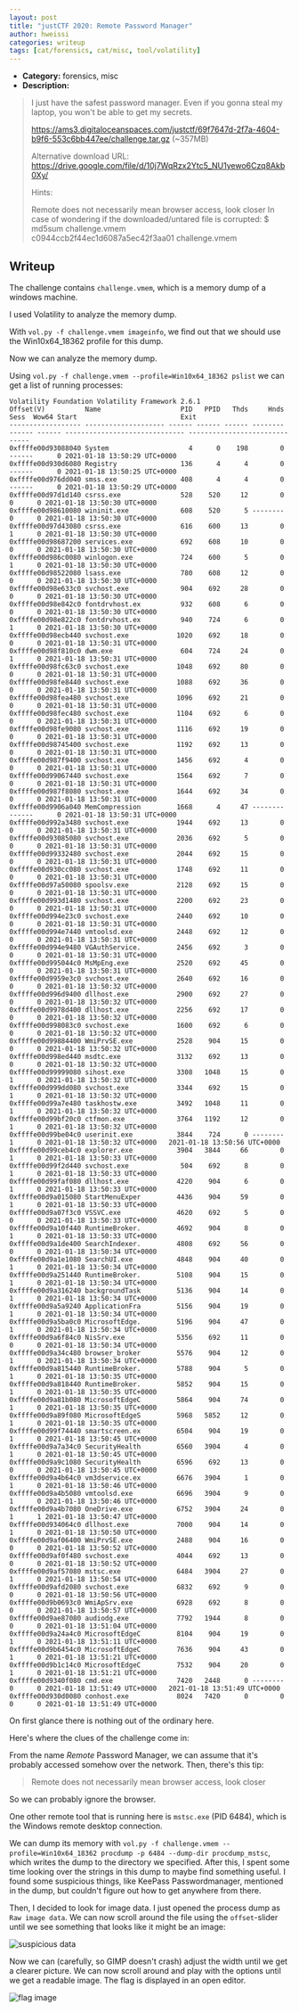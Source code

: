 ```yaml
---
layout: post
title: "justCTF 2020: Remote Password Manager"
author: hweissi
categories: writeup
tags: [cat/forensics, cat/misc, tool/volatility]
---
```


* **Category:** forensics, misc
* **Description:**

> I just have the safest password manager. Even if you gonna steal my laptop, you won't be able to get my secrets.
>
> https://ams3.digitaloceanspaces.com/justctf/69f7647d-2f7a-4604-b9f6-553c6bb447ee/challenge.tar.gz (~357MB)
>
> Alternative download URL: https://drive.google.com/file/d/10j7WqRzx2Ytc5_NU1yewo6Czq8Akb0Xy/
>
> Hints:
>
>Remote does not necessarily mean browser access, look closer
>In case of wondering if the downloaded/untared file is corrupted:
>$ md5sum challenge.vmem   
>c0944ccb2f44ec1d6087a5ec42f3aa01  challenge.vmem
> 

## Writeup

The challenge contains `challenge.vmem`, which is a memory dump of a windows machine.

I used Volatility to analyze the memory dump.

With `vol.py -f challenge.vmem imageinfo`, we find out that we should use the Win10x64_18362 profile for this dump.

Now we can analyze the memory dump. 

Using `vol.py -f challenge.vmem --profile=Win10x64_18362 pslist` we can get a list of running processes:

```
Volatility Foundation Volatility Framework 2.6.1
Offset(V)          Name                    PID   PPID   Thds     Hnds   Sess  Wow64 Start                          Exit                          
------------------ -------------------- ------ ------ ------ -------- ------ ------ ------------------------------ ------------------------------
0xffffe00d93088040 System                    4      0    198        0 ------      0 2021-01-18 13:50:29 UTC+0000                                 
0xffffe00d930d6080 Registry                136      4      4        0 ------      0 2021-01-18 13:50:25 UTC+0000                                 
0xffffe00d976dd040 smss.exe                408      4      4        0 ------      0 2021-01-18 13:50:29 UTC+0000                                 
0xffffe00d97d1d140 csrss.exe               528    520     12        0      0      0 2021-01-18 13:50:30 UTC+0000                                 
0xffffe00d98610080 wininit.exe             608    520      5 --------      0      0 2021-01-18 13:50:30 UTC+0000                                 
0xffffe00d97d43080 csrss.exe               616    600     13        0      1      0 2021-01-18 13:50:30 UTC+0000                                 
0xffffe00d98687200 services.exe            692    608     10        0      0      0 2021-01-18 13:50:30 UTC+0000                                 
0xffffe00d986c0080 winlogon.exe            724    600      5        0      1      0 2021-01-18 13:50:30 UTC+0000                                 
0xffffe00d98522080 lsass.exe               780    608     12        0      0      0 2021-01-18 13:50:30 UTC+0000                                 
0xffffe00d98e633c0 svchost.exe             904    692     28        0      0      0 2021-01-18 13:50:30 UTC+0000                                 
0xffffe00d98e842c0 fontdrvhost.ex          932    608      6        0      0      0 2021-01-18 13:50:30 UTC+0000                                 
0xffffe00d98e822c0 fontdrvhost.ex          940    724      6        0      1      0 2021-01-18 13:50:30 UTC+0000                                 
0xffffe00d98ecb440 svchost.exe            1020    692     18        0      0      0 2021-01-18 13:50:31 UTC+0000                                 
0xffffe00d98f810c0 dwm.exe                 604    724     24        0      1      0 2021-01-18 13:50:31 UTC+0000                                 
0xffffe00d98fc63c0 svchost.exe            1048    692     80        0      0      0 2021-01-18 13:50:31 UTC+0000                                 
0xffffe00d98fe8440 svchost.exe            1088    692     36        0      0      0 2021-01-18 13:50:31 UTC+0000                                 
0xffffe00d98fea480 svchost.exe            1096    692     21        0      0      0 2021-01-18 13:50:31 UTC+0000                                 
0xffffe00d98fec480 svchost.exe            1104    692      6        0      0      0 2021-01-18 13:50:31 UTC+0000                                 
0xffffe00d98fe9080 svchost.exe            1116    692     19        0      0      0 2021-01-18 13:50:31 UTC+0000                                 
0xffffe00d98745400 svchost.exe            1192    692     13        0      0      0 2021-01-18 13:50:31 UTC+0000                                 
0xffffe00d987f9400 svchost.exe            1456    692      4        0      0      0 2021-01-18 13:50:31 UTC+0000                                 
0xffffe00d99067440 svchost.exe            1564    692      7        0      0      0 2021-01-18 13:50:31 UTC+0000                                 
0xffffe00d987f8080 svchost.exe            1644    692     34        0      0      0 2021-01-18 13:50:31 UTC+0000                                 
0xffffe00d9906a040 MemCompression         1668      4     47 -------- ------      0 2021-01-18 13:50:31 UTC+0000                                 
0xffffe00d992a3480 svchost.exe            1944    692     13        0      0      0 2021-01-18 13:50:31 UTC+0000                                 
0xffffe00d93085080 svchost.exe            2036    692      5        0      0      0 2021-01-18 13:50:31 UTC+0000                                 
0xffffe00d99332480 svchost.exe            2044    692     15        0      0      0 2021-01-18 13:50:31 UTC+0000                                 
0xffffe00d930cc080 svchost.exe            1748    692     11        0      0      0 2021-01-18 13:50:31 UTC+0000                                 
0xffffe00d97a50080 spoolsv.exe            2128    692     15        0      0      0 2021-01-18 13:50:31 UTC+0000                                 
0xffffe00d993d1480 svchost.exe            2200    692     23        0      0      0 2021-01-18 13:50:31 UTC+0000                                 
0xffffe00d994e23c0 svchost.exe            2440    692     10        0      0      0 2021-01-18 13:50:31 UTC+0000                                 
0xffffe00d994e7440 vmtoolsd.exe           2448    692     12        0      0      0 2021-01-18 13:50:31 UTC+0000                                 
0xffffe00d994e9480 VGAuthService.         2456    692      3        0      0      0 2021-01-18 13:50:31 UTC+0000                                 
0xffffe00d995044c0 MsMpEng.exe            2520    692     45        0      0      0 2021-01-18 13:50:31 UTC+0000                                 
0xffffe00d9959e3c0 svchost.exe            2640    692     16        0      0      0 2021-01-18 13:50:32 UTC+0000                                 
0xffffe00d996d9400 dllhost.exe            2900    692     27        0      0      0 2021-01-18 13:50:32 UTC+0000                                 
0xffffe00d9978d400 dllhost.exe            2256    692     17        0      0      0 2021-01-18 13:50:32 UTC+0000                                 
0xffffe00d998083c0 svchost.exe            1600    692      6        0      0      0 2021-01-18 13:50:32 UTC+0000                                 
0xffffe00d99884400 WmiPrvSE.exe           2528    904     15        0      0      0 2021-01-18 13:50:32 UTC+0000                                 
0xffffe00d998ed440 msdtc.exe              3132    692     13        0      0      0 2021-01-18 13:50:32 UTC+0000                                 
0xffffe00d99999080 sihost.exe             3308   1048     15        0      1      0 2021-01-18 13:50:32 UTC+0000                                 
0xffffe00d999dd080 svchost.exe            3344    692     15        0      1      0 2021-01-18 13:50:32 UTC+0000                                 
0xffffe00d99a7e480 taskhostw.exe          3492   1048     11        0      1      0 2021-01-18 13:50:32 UTC+0000                                 
0xffffe00d99bf20c0 ctfmon.exe             3764   1192     12        0      1      0 2021-01-18 13:50:32 UTC+0000                                 
0xffffe00d99be04c0 userinit.exe           3844    724      0 --------      1      0 2021-01-18 13:50:32 UTC+0000   2021-01-18 13:50:56 UTC+0000  
0xffffe00d99ceb4c0 explorer.exe           3904   3844     66        0      1      0 2021-01-18 13:50:33 UTC+0000                                 
0xffffe00d99f2d440 svchost.exe             504    692      8        0      1      0 2021-01-18 13:50:33 UTC+0000                                 
0xffffe00d99faf080 dllhost.exe            4220    904      6        0      1      0 2021-01-18 13:50:33 UTC+0000                                 
0xffffe00d9a015080 StartMenuExper         4436    904     59        0      1      0 2021-01-18 13:50:33 UTC+0000                                 
0xffffe00d9a07f3c0 VSSVC.exe              4620    692      5        0      0      0 2021-01-18 13:50:33 UTC+0000                                 
0xffffe00d9a10f440 RuntimeBroker.         4692    904      8        0      1      0 2021-01-18 13:50:33 UTC+0000                                 
0xffffe00d9a1de400 SearchIndexer.         4808    692     56        0      0      0 2021-01-18 13:50:34 UTC+0000                                 
0xffffe00d9a1e1080 SearchUI.exe           4848    904     40        0      1      0 2021-01-18 13:50:34 UTC+0000                                 
0xffffe00d9a251440 RuntimeBroker.         5108    904     15        0      1      0 2021-01-18 13:50:34 UTC+0000                                 
0xffffe00d9a316240 backgroundTask         5136    904     14        0      1      0 2021-01-18 13:50:34 UTC+0000                                 
0xffffe00d9a5a9240 ApplicationFra         5156    904     19        0      1      0 2021-01-18 13:50:34 UTC+0000                                 
0xffffe00d9a5ba0c0 MicrosoftEdge.         5196    904     47        0      1      0 2021-01-18 13:50:34 UTC+0000                                 
0xffffe00d9a6f84c0 NisSrv.exe             5356    692     11        0      0      0 2021-01-18 13:50:34 UTC+0000                                 
0xffffe00d9a34c480 browser_broker         5576    904     12        0      1      0 2021-01-18 13:50:34 UTC+0000                                 
0xffffe00d9a815440 RuntimeBroker.         5788    904      5        0      1      0 2021-01-18 13:50:35 UTC+0000                                 
0xffffe00d9a818440 RuntimeBroker.         5852    904     15        0      1      0 2021-01-18 13:50:35 UTC+0000                                 
0xffffe00d9a81b080 MicrosoftEdgeC         5864    904     74        0      1      0 2021-01-18 13:50:35 UTC+0000                                 
0xffffe00d9a89f080 MicrosoftEdgeS         5968   5852     12        0      1      0 2021-01-18 13:50:35 UTC+0000                                 
0xffffe00d99f74440 smartscreen.ex         6504    904     19        0      1      0 2021-01-18 13:50:45 UTC+0000                                 
0xffffe00d9a7a34c0 SecurityHealth         6560   3904      4        0      1      0 2021-01-18 13:50:45 UTC+0000                                 
0xffffe00d9a9c1080 SecurityHealth         6596    692     13        0      0      0 2021-01-18 13:50:45 UTC+0000                                 
0xffffe00d9a4b64c0 vm3dservice.ex         6676   3904      1        0      1      0 2021-01-18 13:50:46 UTC+0000                                 
0xffffe00d9a4b5080 vmtoolsd.exe           6696   3904      9        0      1      0 2021-01-18 13:50:46 UTC+0000                                 
0xffffe00d9a4b7080 OneDrive.exe           6752   3904     24        0      1      1 2021-01-18 13:50:47 UTC+0000                                 
0xffffe00d934064c0 dllhost.exe            7000    904     14        0      1      0 2021-01-18 13:50:50 UTC+0000                                 
0xffffe00d9af06400 WmiPrvSE.exe           2488    904     16        0      0      0 2021-01-18 13:50:52 UTC+0000                                 
0xffffe00d9af0f480 svchost.exe            4044    692     13        0      0      0 2021-01-18 13:50:52 UTC+0000                                 
0xffffe00d9af57080 mstsc.exe              6484   3904     27        0      1      0 2021-01-18 13:50:54 UTC+0000                                 
0xffffe00d9afd2080 svchost.exe            6832    692      9        0      0      0 2021-01-18 13:50:56 UTC+0000                                 
0xffffe00d9b0693c0 WmiApSrv.exe           6928    692      8        0      0      0 2021-01-18 13:50:57 UTC+0000                                 
0xffffe00d9ae87080 audiodg.exe            7792   1944      8        0      0      0 2021-01-18 13:51:04 UTC+0000                                 
0xffffe00d9a24a4c0 MicrosoftEdgeC         8104    904     19        0      1      0 2021-01-18 13:51:11 UTC+0000                                 
0xffffe00d9b6454c0 MicrosoftEdgeC         7636    904     43        0      1      0 2021-01-18 13:51:21 UTC+0000                                 
0xffffe00d9b1c14c0 MicrosoftEdgeC         7532    904     20        0      1      0 2021-01-18 13:51:21 UTC+0000                                 
0xffffe00d9340f080 cmd.exe                7420   2448      0 --------      0      0 2021-01-18 13:51:49 UTC+0000   2021-01-18 13:51:49 UTC+0000  
0xffffe00d930d0080 conhost.exe            8024   7420      0        0      0      0 2021-01-18 13:51:49 UTC+0000 

```

On first glance there is nothing out of the ordinary here.

Here's where the clues of the challenge come in:

From the name *Remote* Password Manager, we can assume that it's probably accessed somehow over the network.
Then, there's this tip:

> Remote does not necessarily mean browser access, look closer

So we can probably ignore the browser.

One other remote tool that is running here is `mstsc.exe` (PID 6484), which is the Windows remote desktop connection.

We can dump its memory with `vol.py -f challenge.vmem --profile=Win10x64_18362 procdump -p 6484 --dump-dir procdump_mstsc`, which writes the dump to the directory we specified.
After this, I spent some time looking over the strings in this dump to maybe find something useful.
I found some suspicious things, like KeePass Passwordmanager, mentioned in the dump, but couldn't figure out how to get anywhere from there.

Then, I decided to look for image data.
I just opened the process dump as `Raw image data`. We can now scroll around the file using the `offset`-slider until we see something that looks like it might be an image:


![suspicious data](/images/posts/2021-01-30-justctf-remote-password-manager-1.png)

Now we can (carefully, so GIMP doesn't crash) adjust the width until we get a clearer picture.
We can now scroll around and play with the options until we get a readable image.
The flag is displayed in an open editor.

![flag image](/images/posts/2021-01-30-justctf-remote-password-manager-2.png)

